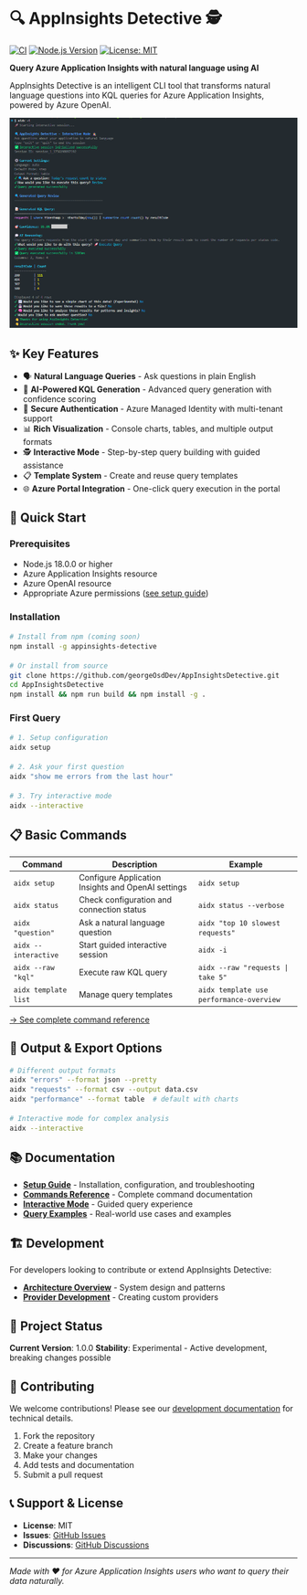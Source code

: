 # 🔍 AppInsights Detective 🕵

[![CI](https://github.com/georgeOsdDev/AppInsightsDetective/actions/workflows/ci.yml/badge.svg)](https://github.com/georgeOsdDev/AppInsightsDetective/actions/workflows/ci.yml)
[![Node.js Version](https://img.shields.io/badge/node-%3E%3D18.0.0-brightgreen.svg)](https://nodejs.org/)
[![License: MIT](https://img.shields.io/badge/License-MIT-yellow.svg)](https://opensource.org/licenses/MIT)


**Query Azure Application Insights with natural language using AI**

AppInsights Detective is an intelligent CLI tool that transforms natural language questions into KQL queries for Azure Application Insights, powered by Azure OpenAI.

![example](docs/guide/interactivemode.png)

## ✨ Key Features

- 🗣️ **Natural Language Queries** - Ask questions in plain English
- 🤖 **AI-Powered KQL Generation** - Advanced query generation with confidence scoring
- 🔐 **Secure Authentication** - Azure Managed Identity with multi-tenant support
- 📊 **Rich Visualization** - Console charts, tables, and multiple output formats
- 🕵️ **Interactive Mode** - Step-by-step query building with guided assistance
- 📋 **Template System** - Create and reuse query templates
- 🌐 **Azure Portal Integration** - One-click query execution in the portal

## 🚀 Quick Start

### Prerequisites

- Node.js 18.0.0 or higher
- Azure Application Insights resource
- Azure OpenAI resource
- Appropriate Azure permissions ([see setup guide](docs/guide/setup.md#prerequisites))

### Installation

```bash
# Install from npm (coming soon)
npm install -g appinsights-detective

# Or install from source
git clone https://github.com/georgeOsdDev/AppInsightsDetective.git
cd AppInsightsDetective
npm install && npm run build && npm install -g .
```

### First Query

```bash
# 1. Setup configuration
aidx setup

# 2. Ask your first question
aidx "show me errors from the last hour"

# 3. Try interactive mode
aidx --interactive
```

## 📋 Basic Commands

| Command | Description | Example |
|---------|-------------|---------|
| `aidx setup` | Configure Application Insights and OpenAI settings | `aidx setup` |
| `aidx status` | Check configuration and connection status | `aidx status --verbose` |
| `aidx "question"` | Ask a natural language question | `aidx "top 10 slowest requests"` |
| `aidx --interactive` | Start guided interactive session | `aidx -i` |
| `aidx --raw "kql"` | Execute raw KQL query | `aidx --raw "requests \| take 5"` |
| `aidx template list` | Manage query templates | `aidx template use performance-overview` |

[→ See complete command reference](docs/guide/commands/index.md)

## 🔧 Output & Export Options

```bash
# Different output formats
aidx "errors" --format json --pretty
aidx "requests" --format csv --output data.csv
aidx "performance" --format table  # default with charts

# Interactive mode for complex analysis
aidx --interactive
```

## 📚 Documentation

- **[Setup Guide](docs/guide/setup.md)** - Installation, configuration, and troubleshooting
- **[Commands Reference](docs/guide/commands/index.md)** - Complete command documentation
- **[Interactive Mode](docs/guide/commands/interactive.md)** - Guided query experience
- **[Query Examples](docs/guide/showcase.md)** - Real-world use cases and examples

## 🏗️ Development

For developers looking to contribute or extend AppInsights Detective:

- **[Architecture Overview](docs/developer/architecture.md)** - System design and patterns
- **[Provider Development](docs/developer/provider.md)** - Creating custom providers

## 📝 Project Status

**Current Version**: 1.0.0
**Stability**: Experimental - Active development, breaking changes possible

## 🤝 Contributing

We welcome contributions! Please see our [development documentation](docs/developer/) for technical details.

1. Fork the repository
2. Create a feature branch
3. Make your changes
4. Add tests and documentation
5. Submit a pull request

## 📞 Support & License

- **License**: MIT
- **Issues**: [GitHub Issues](https://github.com/georgeOsdDev/AppInsightsDetective/issues)
- **Discussions**: [GitHub Discussions](https://github.com/georgeOsdDev/AppInsightsDetective/discussions)

---

*Made with ❤️ for Azure Application Insights users who want to query their data naturally.*

